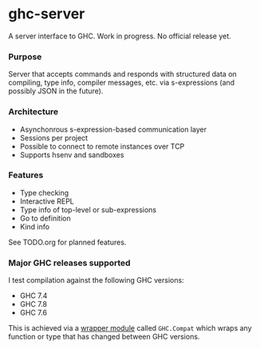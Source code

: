 ghc-server
==========

A server interface to GHC. Work in progress. No official release yet.

### Purpose

Server that accepts commands and responds with structured data on
compiling, type info, compiler messages, etc. via s-expressions (and
possibly JSON in the future).

### Architecture

* Asynchonrous s-expression-based communication layer
* Sessions per project
* Possible to connect to remote instances over TCP
* Supports hsenv and sandboxes

### Features

* Type checking
* Interactive REPL
* Type info of top-level or sub-expressions
* Go to definition
* Kind info

See TODO.org for planned features.

### Major GHC releases supported

I test compilation against the following GHC versions:

* GHC 7.4
* GHC 7.8
* GHC 7.6

This is achieved via a
[wrapper module](https://github.com/chrisdone/ghc-server/blob/master/src/GHC/Compat.hs)
called `GHC.Compat` which wraps any function or type that has changed
between GHC versions.
